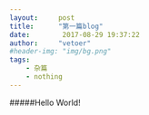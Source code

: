 ```yaml
---
layout:     post
title:      "第一篇blog"
date:        2017-08-29 19:37:22
author:     "vetoer"
#header-img: "img/bg.png"
tags:
    - 杂篇
    - nothing
---
```

#####Hello World!
